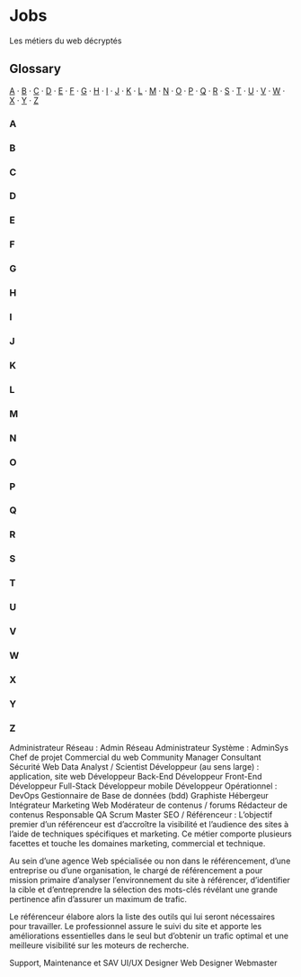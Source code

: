 # Jobs
Les métiers du web décryptés


## Glossary

[A](#a) ·
[B](#b) ·
[C](#c) ·
[D](#d) ·
[E](#e) ·
[F](#f) ·
[G](#g) ·
[H](#h) ·
[I](#i) ·
[J](#j) ·
[K](#k) ·
[L](#l) ·
[M](#m) ·
[N](#n) ·
[O](#o) ·
[P](#p) ·
[Q](#q) ·
[R](#r) ·
[S](#s) ·
[T](#t) ·
[U](#u) ·
[V](#v) ·
[W](#w) ·
[X](#x) ·
[Y](#y) ·
[Z](#z)

### A


### B


### C


### D


### E


### F


### G


### H


### I


### J


### K


### L


### M


### N


### O


### P


### Q


### R


### S


### T


### U


### V


### W


### X


### Y


### Z


 Administrateur Réseau : Admin Réseau
 Administrateur Système : AdminSys
 Chef de projet
 Commercial du web
 Community Manager
 Consultant Sécurité Web
 Data Analyst / Scientist
 Développeur (au sens large) : application, site web 
 Développeur Back-End
 Développeur Front-End
 Développeur Full-Stack
 Développeur mobile 
 Développeur Opérationnel : DevOps
 Gestionnaire de Base de données (bdd)
 Graphiste
 Hébergeur 
 Intégrateur
 Marketing Web
 Modérateur de contenus / forums
 Rédacteur de contenus
 Responsable QA
 Scrum Master
 SEO / Référenceur : L’objectif premier d’un référenceur est d’accroître la visibilité et l’audience des sites à l’aide de techniques spécifiques et marketing. Ce métier comporte plusieurs facettes et touche les domaines marketing, commercial et technique.

Au sein d’une agence Web spécialisée ou non dans le référencement, d’une entreprise ou d’une organisation, le chargé de référencement a pour mission primaire d’analyser l’environnement du site à référencer, d’identifier la cible et d’entreprendre la sélection des mots-clés révélant une grande pertinence afin d’assurer un maximum de trafic.

Le référenceur élabore alors la liste des outils qui lui seront nécessaires pour travailler. Le professionnel assure le suivi du site et apporte les améliorations essentielles dans le seul but d’obtenir un trafic optimal et une meilleure visibilité sur les moteurs de recherche.

 Support, Maintenance et SAV
 UI/UX Designer
 Web Designer
 Webmaster

